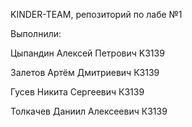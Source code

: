 KINDER-TEAM, репозиторий по лабе №1

Выполнили:

Цыпандин Алексей Петрович K3139

Залетов Артём Дмитриевич К3139

Гусев Никита Сергеевич К3139

Толкачев Даниил Алексеевич К3139